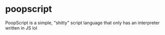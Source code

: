 # poopscript
PoopScript is a simple, "shitty" script language that only has an interpreter written in JS lol
